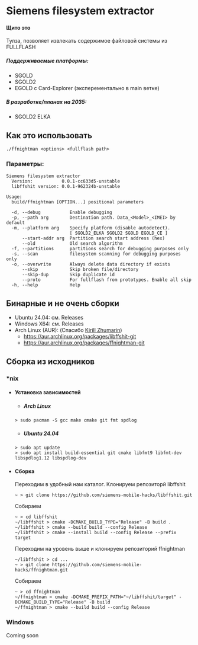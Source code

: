 # Siemens filesystem extractor

#### Щито это
Тулза, позволяет извлекать содержимое файловой системы из FULLFLASH

##### Поддерживаемые платформы:
- SGOLD
- SGOLD2
- EGOLD с Card-Explorer (эксперементально в main ветке)

#####  В разработке/планах на 2035:
- SGOLD2 ELKA

## Как это использовать
```./ffnightman <options> <fullflash path>```

### Параметры:

```
Siemens filesystem extractor
  Version:           0.0.1-cc633d5-unstable
  libffshit version: 0.0.1-962324b-unstable

Usage:
  build/ffnightman [OPTION...] positional parameters

  -d, --debug           Enable debugging
  -p, --path arg        Destination path. Data_<Model>_<IMEI> by default
  -m, --platform arg    Specify platform (disable autodetect).
                        [ SGOLD2_ELKA SGOLD2 SGOLD EGOLD_CE ]
      --start-addr arg  Partition search start address (hex)
      --old             Old search algorithm
  -f, --partitions      partitions search for debugging purposes only
  -s, --scan            filesystem scanning for debugging purposes only
  -o, --overwrite       Always delete data directory if exists
      --skip            Skip broken file/directory
      --skip-dup        Skip duplicate id
      --proto           For fullflash from prototypes. Enable all skip
  -h, --help            Help
  ```

## Бинарные и не очень сборки
- Ubuntu 24.04: см. Releases
- Windows X64: см. Releases
- Arch Linux (AUR): (Спасибо <a href="mailto:kirill.zhumarin@gmail.com">Kirill Zhumarin</a>)
  - https://aur.archlinux.org/packages/libffshit-git
  - https://aur.archlinux.org/packages/ffnightman-git

## Сборка из исходников
### *nix 
  - #### Установка зависимостей
    - ##### Arch Linux
     ```
     > sudo pacman -S gcc make cmake git fmt spdlog
     ```

    - ##### Ubuntu 24.04
    ```
    > sudo apt update
    > sudo apt install build-essential git cmake libfmt9 libfmt-dev libspdlog1.12 libspdlog-dev
    ```

  - #### Сборка
    Переходим в удобный нам каталог.
    Клонируем репозиторй libffshit

    ```
    ~ > git clone https://github.com/siemens-mobile-hacks/libffshit.git
    ```
    Собираем
    ```
    ~ > cd libffshit
    ~/libffshit > cmake -DCMAKE_BUILD_TYPE="Release" -B build .
    ~/libffshit > cmake --build build --config Release
    ~/libffshit > cmake --install build --config Release --prefix target
    ```

    Переходим на уровень выше и клонируем репозиторий ffnightman

    ```
    ~/libffshit > cd ...
    ~ > git clone https://github.com/siemens-mobile-hacks/ffnightman.git
    ```
    Собираем
    ```
    ~ > cd ffnightman
    ~/ffnightman > cmake -DCMAKE_PREFIX_PATH="~/libffshit/target" -DCMAKE_BUILD_TYPE="Release" -B build
    ~/ffnightman > cmake --build build --config Release
    ```
### Windows
Coming soon
